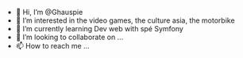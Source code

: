 - 👋 Hi, I’m @Ghauspie
- 👀 I’m interested in the video games, the culture asia, the motorbike 
- 🌱 I’m currently learning Dev web with spé Symfony 
- 💞️ I’m looking to collaborate on ...
- 📫 How to reach me ...

<!---
Ghauspie/Ghauspie is a ✨ special ✨ repository because its `README.md` (this file) appears on your GitHub profile.
You can click the Preview link to take a look at your changes.
--->
